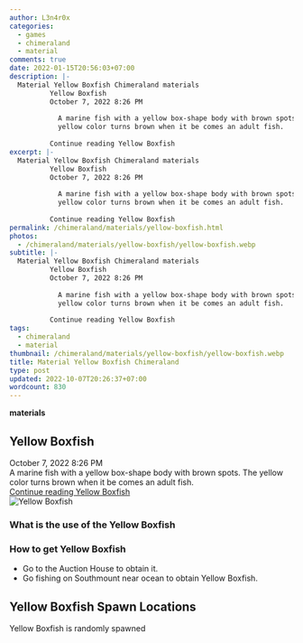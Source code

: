 ```yaml
---
author: L3n4r0x
categories:
  - games
  - chimeraland
  - material
comments: true
date: 2022-01-15T20:56:03+07:00
description: |-
  Material Yellow Boxfish Chimeraland materials
          Yellow Boxfish
          October 7, 2022 8:26 PM
          
            A marine fish with a yellow box-shape body with brown spots. The
            yellow color turns brown when it be comes an adult fish.
          
          Continue reading Yellow Boxfish
excerpt: |-
  Material Yellow Boxfish Chimeraland materials
          Yellow Boxfish
          October 7, 2022 8:26 PM
          
            A marine fish with a yellow box-shape body with brown spots. The
            yellow color turns brown when it be comes an adult fish.
          
          Continue reading Yellow Boxfish
permalink: /chimeraland/materials/yellow-boxfish.html
photos:
  - /chimeraland/materials/yellow-boxfish/yellow-boxfish.webp
subtitle: |-
  Material Yellow Boxfish Chimeraland materials
          Yellow Boxfish
          October 7, 2022 8:26 PM
          
            A marine fish with a yellow box-shape body with brown spots. The
            yellow color turns brown when it be comes an adult fish.
          
          Continue reading Yellow Boxfish
tags:
  - chimeraland
  - material
thumbnail: /chimeraland/materials/yellow-boxfish/yellow-boxfish.webp
title: Material Yellow Boxfish Chimeraland
type: post
updated: 2022-10-07T20:26:37+07:00
wordcount: 830
---
```


<link
  rel="stylesheet"
  href="https://rawcdn.githack.com/dimaslanjaka/Web-Manajemen/870a349/css/bootstrap-5-3-0-alpha3-wrapper.css"
/>
<section id="bootstrap-wrapper">
  <div data-bs-theme="dark">
    <div
      class="row g-0 border rounded overflow-hidden flex-md-row mb-4 shadow-sm position-relative bg-dark text-light"
    >
      <div class="col p-4 d-flex flex-column position-static">
        <strong class="d-inline-block mb-2 text-success">materials</strong>
        <h2 class="mb-0">Yellow Boxfish</h2>
        <div class="mb-1 text-muted">October 7, 2022 8:26 PM</div>
        <div class="mb-2 border p-1">
          A marine fish with a yellow box-shape body with brown spots. The
          yellow color turns brown when it be comes an adult fish.
        </div>
        <a
          href="/chimeraland/materials/yellow-boxfish.html"
          class="stretched-link d-none text-primary"
          >Continue reading Yellow Boxfish</a
        >
      </div>
      <div class="col-auto d-none d-md-block d-lg-block">
        <img
          src="https://www.webmanajemen.com/chimeraland/materials/yellow-boxfish/yellow-boxfish.webp"
          alt="Yellow Boxfish"
        />
      </div>
    </div>
    <div class="row">
      <div class="col-lg-6 col-12 mb-2">
        <div class="card">
          <div class="card-body">
            <h3 class="card-title">What is the use of the Yellow Boxfish</h3>
            <div class="card-text"><ul></ul></div>
          </div>
        </div>
      </div>
      <div class="col-lg-6 col-12 mb-2">
        <div class="card">
          <div class="card-body">
            <h3 class="card-title">How to get Yellow Boxfish</h3>
            <div class="card-text">
              <ul>
                <li>Go to the Auction House to obtain it.</li>
                <li>
                  Go fishing on Southmount near ocean to obtain Yellow Boxfish.
                </li>
              </ul>
            </div>
          </div>
        </div>
      </div>
      <div class="col-12 mb-2">
        <h2>Yellow Boxfish Spawn Locations</h2>
        <p>Yellow Boxfish is randomly spawned</p>
      </div>
    </div>
  </div>
</section>